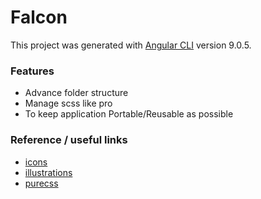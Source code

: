 # Falcon

This project was generated with [Angular CLI](https://github.com/angular/angular-cli) version 9.0.5.

### Features
  - Advance folder structure
  - Manage scss like pro
  - To keep application Portable/Reusable as possible


### Reference / useful links
  - [icons](https://icons8.com/line-awesome)
  - [illustrations](https://undraw.co/illustrations)
  - [purecss](https://purecss.io/base/)
